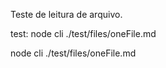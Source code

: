Teste de leitura de arquivo.

 test: node cli ./test/files/oneFile.md

 node cli ./test/files/oneFile.md
